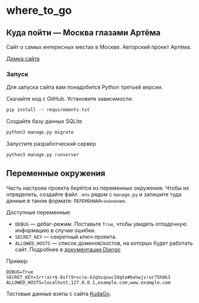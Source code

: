 # where_to_go

## Куда пойти — Москва глазами Артёма

Cайт о самых интересных местах в Москве. Авторский проект Артёма.

[Демка сайта](https://wezhbicka.pythonanywhere.com/)

### Запуск

Для запуска сайта вам понадобится Python третьей версии.

Скачайте код с GitHub. Установите зависимости:

```sh
pip install -r requirements.txt
```

Создайте базу данных SQLite

```sh
python3 manage.py migrate
```

Запустите разработческий сервер

```sh
python3 manage.py runserver
```

## Переменные окружения

Часть настроек проекта берётся из переменных окружения. Чтобы их определить, создайте файл `.env` рядом с `manage.py` и запишите туда данные в таком формате: `ПЕРЕМЕННАЯ=значение`.

Доступные переменные:

- `DEBUG` — дебаг-режим. Поставьте `True`, чтобы увидеть отладочную информацию в случае ошибки.
- `SECRET_KEY` — секретный ключ проекта.
- `ALLOWED_HOSTS` — список доменов/хостов, на которых будет работать сайт. Подробнее в [документации Django](https://docs.djangoproject.com/en/3.1/ref/settings/#allowed-hosts)

Пример:

```env
DEBUG=True
SECRET_KEY=1rr!a(+$-8sf(9+sc)a-k2q%cqswc39qto#ba%wjv!or75h0k3
ALLOWED_HOSTS=localhost,127.0.0.1,example.com,www.example.com
```

Тестовые данные взяты с сайта [KudaGo](https://kudago.com).